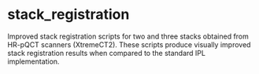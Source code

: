 # stack_registration
Improved stack registration scripts for two and three stacks obtained from
HR-pQCT scanners (XtremeCT2). These scripts produce visually improved stack
registration results when compared to the standard IPL implementation.
